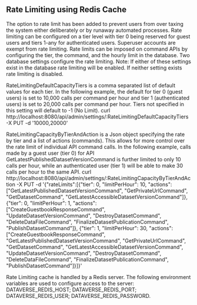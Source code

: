 ## Rate Limiting using Redis Cache
The option to rate limit has been added to prevent users from over taxing the system either deliberately or by runaway automated processes.
Rate limiting can be configured on a tier level with tier 0 being reserved for guest users and tiers 1-any for authenticated users.
Superuser accounts are exempt from rate limiting.
Rate limits can be imposed on command APIs by configuring the tier, the command, and the hourly limit in the database.
Two database settings configure the rate limiting.
Note: If either of these settings exist in the database rate limiting will be enabled. If neither setting exists rate limiting is disabled.

RateLimitingDefaultCapacityTiers is a comma separated list of default values for each tier. In the following example, the default for tier 0 (guest users) is set to 10,000 calls per command per hour and tier 1 (authenticated users) is set to 20,000 calls per command per hour. Tiers not specified in this setting will default to -1 (No Limit).
curl http://localhost:8080/api/admin/settings/:RateLimitingDefaultCapacityTiers -X PUT -d '10000,20000'

RateLimitingCapacityByTierAndAction is a Json object specifying the rate by tier and a list of actions (commands). This allows for more control over the rate limit of individual API command calls.
In the following example, calls made by a guest user (tier 0) for API GetLatestPublishedDatasetVersionCommand is further limited to only 10 calls per hour, while an authenticated user (tier 1) will be able to make 30 calls per hour to the same API.
curl http://localhost:8080/api/admin/settings/:RateLimitingCapacityByTierAndAction -X PUT -d '{"rateLimits":[{"tier": 0, "limitPerHour": 10, "actions": ["GetLatestPublishedDatasetVersionCommand", "GetPrivateUrlCommand", "GetDatasetCommand", "GetLatestAccessibleDatasetVersionCommand"]}, {"tier": 0, "limitPerHour": 1, "actions": ["CreateGuestbookResponseCommand", "UpdateDatasetVersionCommand", "DestroyDatasetCommand", "DeleteDataFileCommand", "FinalizeDatasetPublicationCommand", "PublishDatasetCommand"]}, {"tier": 1, "limitPerHour": 30, "actions": ["CreateGuestbookResponseCommand", "GetLatestPublishedDatasetVersionCommand", "GetPrivateUrlCommand", "GetDatasetCommand", "GetLatestAccessibleDatasetVersionCommand", "UpdateDatasetVersionCommand", "DestroyDatasetCommand", "DeleteDataFileCommand", "FinalizeDatasetPublicationCommand", "PublishDatasetCommand"]}]}'

Rate Limiting cache is handled by a Redis server. The following environment variables are used to configure access to the server:
DATAVERSE_REDIS_HOST; DATAVERSE_REDIS_PORT; DATAVERSE_REDIS_USER; DATAVERSE_REDIS_PASSWORD.